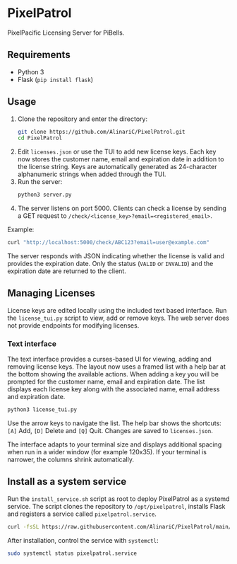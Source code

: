 # PixelPatrol

PixelPacific Licensing Server for PiBells.

## Requirements
- Python 3
- Flask (`pip install flask`)

## Usage
1. Clone the repository and enter the directory:
   ```bash
   git clone https://github.com/AlinariC/PixelPatrol.git
   cd PixelPatrol
   ```
2. Edit `licenses.json` or use the TUI to add new license keys. Each key
   now stores the customer name, email and expiration date in addition to the
   license string. Keys are automatically generated as 24-character
   alphanumeric strings when added through the TUI.
3. Run the server:
   ```bash
   python3 server.py
   ```
4. The server listens on port 5000. Clients can check a license by sending a GET request to `/check/<license_key>?email=<registered_email>`.

Example:
```bash
curl "http://localhost:5000/check/ABC123?email=user@example.com"
```

The server responds with JSON indicating whether the license is valid and
provides the expiration date. Only the status (`VALID` or `INVALID`) and the
expiration date are returned to the client.

## Managing Licenses

License keys are edited locally using the included text based interface.
Run the `license_tui.py` script to view, add or remove keys. The web server
does not provide endpoints for modifying licenses.

### Text interface

The text interface provides a curses-based UI for viewing, adding and
removing license keys. The layout now uses a framed list with a help bar at
the bottom showing the available actions. When adding a key you will be
prompted for the customer name, email and expiration date. The list displays
each license key along with the associated name, email address and
expiration date.

```bash
python3 license_tui.py
```

Use the arrow keys to navigate the list. The help bar shows the shortcuts:
`[A]` Add, `[D]` Delete and `[Q]` Quit. Changes are saved to
`licenses.json`.

The interface adapts to your terminal size and displays additional spacing
when run in a wider window (for example 120x35). If your terminal is
narrower, the columns shrink automatically.

## Install as a system service

Run the `install_service.sh` script as root to deploy PixelPatrol as a
systemd service. The script clones the repository to `/opt/pixelpatrol`,
installs Flask and registers a service called `pixelpatrol.service`.

```bash
curl -fsSL https://raw.githubusercontent.com/AlinariC/PixelPatrol/main/install_service.sh | sudo bash
```

After installation, control the service with `systemctl`:

```bash
sudo systemctl status pixelpatrol.service
```
